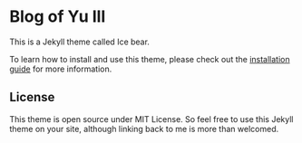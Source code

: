 # Blog of Yu Ill
This is a Jekyll theme called Ice bear.

To learn how to install and use this theme, please check out the [installation guide](http://ikongsong.com/blog/ice-bear-jekyll-theme/) for more information.

## License
This theme is open source under MIT License. So feel free to use this Jekyll theme on your site, although linking back to me is more than welcomed.
